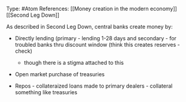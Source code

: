 Type: #Atom 
References: [[Money creation in the modern economy]] [[Second Leg Down]]



As described in Second Leg Down, central banks create money by:

- Directly lending (primary - lending 1-28 days and secondary - for troubled banks thru discount window (think this creates reserves - check)
	- though there is a stigma attached to this

- Open market purchase of treasuries 

- Repos - collateraized loans made to primary dealers - collateral something like treasuries 


